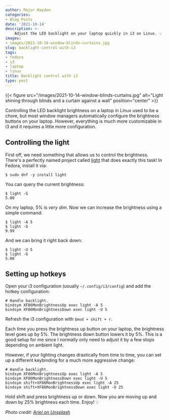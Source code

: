 ```yaml
---
author: Major Hayden
categories:
- Blog Posts
date: '2021-10-14'
description: >-
    Adjust the LED backlight on your laptop quickly in i3 on Linux. 💡
images:
- images/2021-10-14-window-blinds-curtains.jpg
slug: backlight-control-with-i3
tags:
- fedora
- i3
- laptop
- linux
title: Backlight control with i3
type: post
---
```


{{< figure src="/images/2021-10-14-window-blinds-curtains.jpg" alt="Light shining through blinds and a curtain against a wall" position="center" >}}

Controlling the LED backlight brightness on a laptop in Linux used to be a
chore, but most window managers automatically configure the brightness buttons
on your laptop. However, everything is much more customizable in i3 and it
requires a little more configuration.

## Controlling the light

First off, we need something that allows us to control the brightness. There's a
perfectly named project called [light] that does exactly this task! In Fedora,
install it via:

```console
$ sudo dnf -y install light
```

You can query the current brightness:

```console
$ light -G
5.00
```

On my laptop, 5% is *very dim*. Now we can increase the brightness using a simple
command:

```console
$ light -A 5
$ light -G
9.99
```

And we can bring it right back down:

```console
$ light -U 5
$ light -G
5.00
```

## Setting up hotkeys

Open your i3 configuration (usually `~/.config/i3/config`) and add the hotkey
configuration:

```text
# Handle backlight.
bindsym XF86MonBrightnessUp exec light -A 5
bindsym XF86MonBrightnessDown exec light -U 5
```

Refresh the i3 configuration with `$mod + shift + r`.


Each time you press the brightness up button on your laptop, the brightness
level goes up by 5%. The brightness down button lowers it by 5%.
This is a good setup for me since I normally only need to adjust it by a few
stops depending on ambient light.

However, if your lighting changes drastically from time to time, you can set up
a different keybinding for a much more aggressive change:

```text
# Handle backlight.
bindsym XF86MonBrightnessUp exec light -A 5
bindsym XF86MonBrightnessDown exec light -U 5
bindsym shift+XF86MonBrightnessUp exec light -A 25
bindsym shift+XF86MonBrightnessDown exec light -U 25
```

Hold shift and press brightness up or down. Now you are moving up and down by
25% brightness each time. Enjoy! 💡

[light]: https://haikarainen.github.io/light/

*Photo credit: [Ariel on Unsplash](https://unsplash.com/photos/UIjcuxmoiZw)*
